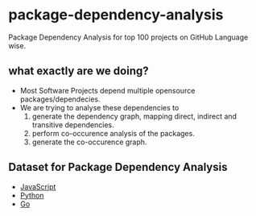 # package-dependency-analysis
Package Dependency Analysis for top 100 projects on GitHub Language wise.

## what exactly are we doing?
- Most Software Projects depend multiple opensource packages/dependecies.
- We are trying to analyse these dependencies to 
    1. generate the dependency graph, mapping direct, indirect and transitive dependencies.
    2. perform co-occurence analysis of the packages.
    3. generate the co-occurence graph.


## Dataset for Package Dependency Analysis
- [JavaScript](./dataset/javascript/)
- [Python](./dataset/python/)
- [Go](./dataset/go/)